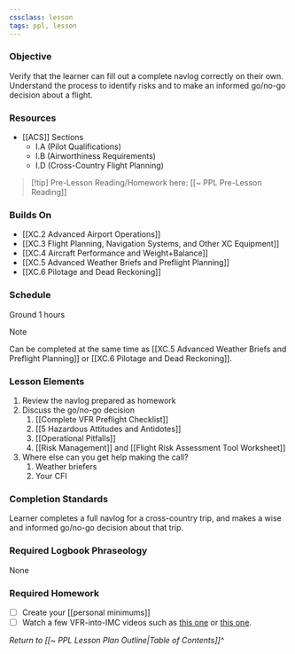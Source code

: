```yaml
---
cssclass: lesson
tags: ppl, lesson
---
```

### Objective
Verify that the learner can fill out a complete navlog correctly on their own.  Understand the process to identify risks and to make an informed go/no-go decision about a flight.

### Resources
- [[ACS]] Sections
	- I.A (Pilot Qualifications)
	- I.B (Airworthiness Requirements)
	- I.D (Cross-Country Flight Planning)

> [!tip] Pre-Lesson Reading/Homework here: [[~ PPL Pre-Lesson Reading]]

### Builds On
- [[XC.2 Advanced Airport Operations]]
- [[XC.3 Flight Planning, Navigation Systems, and Other XC Equipment]]
- [[XC.4 Aircraft Performance and Weight+Balance]]
- [[XC.5 Advanced Weather Briefs and Preflight Planning]]
- [[XC.6 Pilotage and Dead Reckoning]]

### Schedule
Ground 1 hours

> [!note] 
> Can be completed at the same time as [[XC.5 Advanced Weather Briefs and Preflight Planning]] or [[XC.6 Pilotage and Dead Reckoning]].

### Lesson Elements
1. Review the navlog prepared as homework
2. Discuss the go/no-go decision
	1. [[Complete VFR Preflight Checklist]]
	2. [[5 Hazardous Attitudes and Antidotes]]
	3. [[Operational Pitfalls]]
	4. [[Risk Management]] and [[Flight Risk Assessment Tool Worksheet]]
3. Where else can you get help making the call?
	1. Weather briefers
	2. Your CFI

### Completion Standards
Learner completes a full navlog for a cross-country trip, and makes a wise and informed go/no-go decision about that trip.

### Required Logbook Phraseology
None

### Required Homework
- [ ]  Create your [[personal minimums]]
- [ ]  Watch a few VFR-into-IMC videos such as [this one](https://www.youtube.com/watch?v=L6dtOQzHbZU) or [this one](https://www.youtube.com/watch?v=OPM4yBwp7_Q).

*Return to [[~ PPL Lesson Plan Outline|Table of Contents]]^*